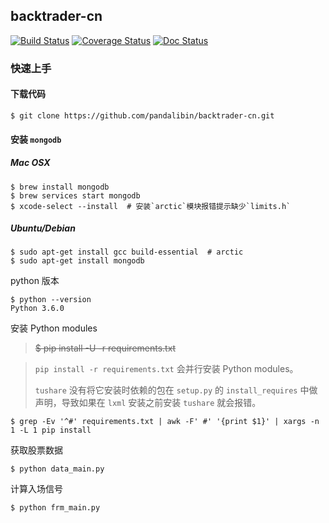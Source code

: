 ## backtrader-cn

[![Build Status](https://travis-ci.org/pandalibin/backtrader-cn.svg?branch=master)](https://travis-ci.org/pandalibin/backtrader-cn)
[![Coverage Status](https://codecov.io/gh/pandalibin/backtrader-cn/branch/master/graph/badge.svg)](https://codecov.io/gh/pandalibin/backtrader-cn)
[![Doc Status](https://readthedocs.org/projects/backtrader-cn/badge/?version=latest)](http://backtrader-cn.readthedocs.io/en/latest/?badge=latest)

### 快速上手

#### 下载代码

	$ git clone https://github.com/pandalibin/backtrader-cn.git

#### 安装 `mongodb`

##### Mac OSX

	$ brew install mongodb
	$ brew services start mongodb
	$ xcode-select --install  # 安装`arctic`模块报错提示缺少`limits.h`

##### Ubuntu/Debian

	$ sudo apt-get install gcc build-essential  # arctic
	$ sudo apt-get install mongodb

python 版本

	$ python --version
	Python 3.6.0

安装 Python modules

> ~~$ pip install -U -r requirements.txt~~

> `pip install -r requirements.txt` 会并行安装 Python modules。
>
> `tushare` 没有将它安装时依赖的包在 `setup.py` 的 `install_requires` 中做声明，导致如果在 `lxml` 安装之前安装 `tushare` 就会报错。

	$ grep -Ev '^#' requirements.txt | awk -F' #' '{print $1}' | xargs -n 1 -L 1 pip install

获取股票数据

	$ python data_main.py

计算入场信号

	$ python frm_main.py
